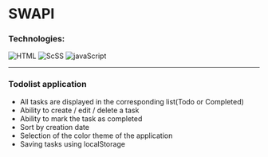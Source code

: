 # SWAPI

### Technologies:
![HTML](https://img.shields.io/badge/HTML-blue?style=for-the-badge&logo=html5&logoColor=white)
![ScSS](https://img.shields.io/badge/CSS-orange?&style=for-the-badge&logo=css3&logoColor=white)
![javaScript](https://img.shields.io/badge/-javaScript-990033?style=for-the-badge&logo=javaScript)

***
### Todolist application

+ All tasks are displayed in the corresponding list(Todo or Completed)
+ Ability to create / edit / delete a task
+ Ability to mark the task as completed
+ Sort by creation date
+ Selection of the color theme of the application
+ Saving tasks using localStorage


